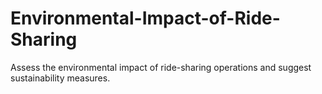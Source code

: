 # Environmental-Impact-of-Ride-Sharing
Assess the environmental impact of ride-sharing operations and suggest sustainability measures.
